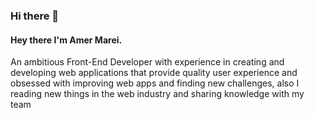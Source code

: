 ### Hi there 👋

#### Hey there  I'm Amer Marei.

An ambitious Front-End Developer with experience in creating and developing web applications that provide quality user experience and obsessed with improving web apps and finding new challenges, also I reading new things in the web industry and sharing knowledge with my team 


